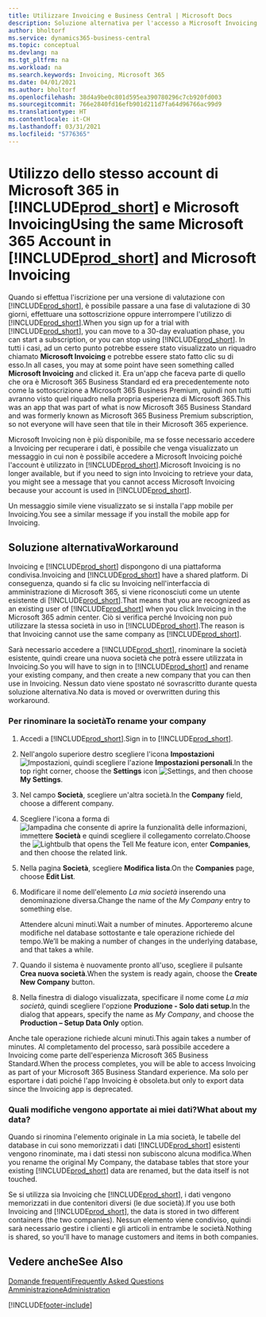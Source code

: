 ```yaml
---
title: Utilizzare Invoicing e Business Central | Microsoft Docs
description: Soluzione alternativa per l'accesso a Microsoft Invoicing dopo aver effettuato l'iscrizione a Dynamics 365 Business Central.
author: bholtorf
ms.service: dynamics365-business-central
ms.topic: conceptual
ms.devlang: na
ms.tgt_pltfrm: na
ms.workload: na
ms.search.keywords: Invoicing, Microsoft 365
ms.date: 04/01/2021
ms.author: bholtorf
ms.openlocfilehash: 38d4a9be0c801d595ea390780296c7cb920fd003
ms.sourcegitcommit: 766e2840fd16efb901d211d7fa64d96766ac99d9
ms.translationtype: HT
ms.contentlocale: it-CH
ms.lasthandoff: 03/31/2021
ms.locfileid: "5776365"
---
```

# <a name="using-the-same-microsoft-365-account-in-prod_short-and-microsoft-invoicing"></a><span data-ttu-id="2930f-103">Utilizzo dello stesso account di Microsoft 365 in [!INCLUDE[prod_short](includes/prod_long.md)] e Microsoft Invoicing</span><span class="sxs-lookup"><span data-stu-id="2930f-103">Using the same Microsoft 365 Account in [!INCLUDE[prod_short](includes/prod_long.md)] and Microsoft Invoicing</span></span>
<span data-ttu-id="2930f-104">Quando si effettua l'iscrizione per una versione di valutazione con [!INCLUDE[prod_short](includes/prod_short.md)], è possibile passare a una fase di valutazione di 30 giorni, effettuare una sottoscrizione oppure interrompere l'utilizzo di [!INCLUDE[prod_short](includes/prod_short.md)].</span><span class="sxs-lookup"><span data-stu-id="2930f-104">When you sign up for a trial with [!INCLUDE[prod_short](includes/prod_short.md)], you can move to a 30-day evaluation phase, you can start a subscription, or you can stop using [!INCLUDE[prod_short](includes/prod_short.md)].</span></span> <span data-ttu-id="2930f-105">In tutti i casi, ad un certo punto potrebbe essere stato visualizzato un riquadro chiamato **Microsoft Invoicing** e potrebbe essere stato fatto clic su di esso.</span><span class="sxs-lookup"><span data-stu-id="2930f-105">In all cases, you may at some point have seen something called **Microsoft Invoicing** and clicked it.</span></span> <span data-ttu-id="2930f-106">Era un'app che faceva parte di quello che ora è Microsoft 365 Business Standard ed era precedentemente noto come la sottoscrizione a Microsoft 365 Business Premium, quindi non tutti avranno visto quel riquadro nella propria esperienza di Microsoft 365.</span><span class="sxs-lookup"><span data-stu-id="2930f-106">This was an app that was part of what is now Microsoft 365 Business Standard and was formerly known as Microsoft 365 Business Premium subscription, so not everyone will have seen that tile in their Microsoft 365 experience.</span></span>  

<span data-ttu-id="2930f-107">Microsoft Invoicing non è più disponibile, ma se fosse necessario accedere a Invoicing per recuperare i dati, è possibile che venga visualizzato un messaggio in cui non è possibile accedere a Microsoft Invoicing poiché l'account è utilizzato in [!INCLUDE[prod_short](includes/prod_short.md)].</span><span class="sxs-lookup"><span data-stu-id="2930f-107">Microsoft Invoicing is no longer available, but if you need to sign into Invoicing to retrieve your data, you might see a message that you cannot access Microsoft Invoicing because your account is used in [!INCLUDE[prod_short](includes/prod_short.md)].</span></span>  

<span data-ttu-id="2930f-108">Un messaggio simile viene visualizzato se si installa l'app mobile per Invoicing.</span><span class="sxs-lookup"><span data-stu-id="2930f-108">You see a similar message if you install the mobile app for Invoicing.</span></span>  

## <a name="workaround"></a><span data-ttu-id="2930f-109">Soluzione alternativa</span><span class="sxs-lookup"><span data-stu-id="2930f-109">Workaround</span></span>
<span data-ttu-id="2930f-110">Invoicing e [!INCLUDE[prod_short](includes/prod_short.md)] dispongono di una piattaforma condivisa.</span><span class="sxs-lookup"><span data-stu-id="2930f-110">Invoicing and [!INCLUDE[prod_short](includes/prod_short.md)] have a shared platform.</span></span> <span data-ttu-id="2930f-111">Di conseguenza, quando si fa clic su Invoicing nell'interfaccia di amministrazione di Microsoft 365, si viene riconosciuti come un utente esistente di [!INCLUDE[prod_short](includes/prod_short.md)].</span><span class="sxs-lookup"><span data-stu-id="2930f-111">That means that you are recognized as an existing user of [!INCLUDE[prod_short](includes/prod_short.md)] when you click Invoicing in the Microsoft 365 admin center.</span></span> <span data-ttu-id="2930f-112">Ciò si verifica perché Invoicing non può utilizzare la stessa società in uso in [!INCLUDE[prod_short](includes/prod_short.md)].</span><span class="sxs-lookup"><span data-stu-id="2930f-112">The reason is that Invoicing cannot use the same company as [!INCLUDE[prod_short](includes/prod_short.md)].</span></span>  

<span data-ttu-id="2930f-113">Sarà necessario accedere a [!INCLUDE[prod_short](includes/prod_short.md)], rinominare la società esistente, quindi creare una nuova società che potrà essere utilizzata in Invoicing.</span><span class="sxs-lookup"><span data-stu-id="2930f-113">So you will have to sign in to [!INCLUDE[prod_short](includes/prod_short.md)] and rename your existing company, and then create a new company that you can then use in Invoicing.</span></span> <span data-ttu-id="2930f-114">Nessun dato viene spostato né sovrascritto durante questa soluzione alternativa.</span><span class="sxs-lookup"><span data-stu-id="2930f-114">No data is moved or overwritten during this workaround.</span></span>

### <a name="to-rename-your-company"></a><span data-ttu-id="2930f-115">Per rinominare la società</span><span class="sxs-lookup"><span data-stu-id="2930f-115">To rename your company</span></span>
1. <span data-ttu-id="2930f-116">Accedi a [!INCLUDE[prod_short](includes/prod_short.md)].</span><span class="sxs-lookup"><span data-stu-id="2930f-116">Sign in to [!INCLUDE[prod_short](includes/prod_short.md)].</span></span>
2. <span data-ttu-id="2930f-117">Nell'angolo superiore destro scegliere l'icona **Impostazioni** ![Impostazioni](media/ui-experience/settings_icon_small.png "Icona Impostazioni per Gestione ruolo utente"), quindi scegliere l'azione **Impostazioni personali**.</span><span class="sxs-lookup"><span data-stu-id="2930f-117">In the top right corner, choose the **Settings** icon ![Settings](media/ui-experience/settings_icon_small.png "Settings icon for role center"), and then choose **My Settings**.</span></span>
3. <span data-ttu-id="2930f-118">Nel campo **Società**, scegliere un'altra società.</span><span class="sxs-lookup"><span data-stu-id="2930f-118">In the **Company** field, choose a different company.</span></span>
4. <span data-ttu-id="2930f-119">Scegliere l'icona a forma di ![lampadina che consente di aprire la funzionalità delle informazioni](media/ui-search/search_small.png "Informazioni sull'operazione che si desidera eseguire"), immettere **Società** e quindi scegliere il collegamento correlato.</span><span class="sxs-lookup"><span data-stu-id="2930f-119">Choose the ![Lightbulb that opens the Tell Me feature](media/ui-search/search_small.png "Tell me what you want to do") icon, enter **Companies**, and then choose the related link.</span></span>  
5. <span data-ttu-id="2930f-120">Nella pagina **Società**, scegliere **Modifica lista**.</span><span class="sxs-lookup"><span data-stu-id="2930f-120">On the **Companies** page, choose **Edit List**.</span></span>  
6. <span data-ttu-id="2930f-121">Modificare il nome dell'elemento *La mia società* inserendo una denominazione diversa.</span><span class="sxs-lookup"><span data-stu-id="2930f-121">Change the name of the *My Company* entry to something else.</span></span>  

    <span data-ttu-id="2930f-122">Attendere alcuni minuti.</span><span class="sxs-lookup"><span data-stu-id="2930f-122">Wait a number of minutes.</span></span> <span data-ttu-id="2930f-123">Apporteremo alcune modifiche nel database sottostante e tale operazione richiede del tempo.</span><span class="sxs-lookup"><span data-stu-id="2930f-123">We’ll be making a number of changes in the underlying database, and that takes a while.</span></span>
7.  <span data-ttu-id="2930f-124">Quando il sistema è nuovamente pronto all'uso, scegliere il pulsante **Crea nuova società**.</span><span class="sxs-lookup"><span data-stu-id="2930f-124">When the system is ready again, choose the **Create New Company** button.</span></span>  
8.  <span data-ttu-id="2930f-125">Nella finestra di dialogo visualizzata, specificare il nome come *La mia società*, quindi scegliere l'opzione **Produzione - Solo dati setup**.</span><span class="sxs-lookup"><span data-stu-id="2930f-125">In the dialog that appears, specify the name as *My Company*, and choose the **Production – Setup Data Only** option.</span></span>  

<span data-ttu-id="2930f-126">Anche tale operazione richiede alcuni minuti.</span><span class="sxs-lookup"><span data-stu-id="2930f-126">This again takes a number of minutes.</span></span> <span data-ttu-id="2930f-127">Al completamento del processo, sarà possibile accedere a Invoicing come parte dell'esperienza Microsoft 365 Business Standard.</span><span class="sxs-lookup"><span data-stu-id="2930f-127">When the process completes, you will be able to access Invoicing as part of your Microsoft 365 Business Standard experience.</span></span> <span data-ttu-id="2930f-128">Ma solo per esportare i dati poiché l'app Invoicing è obsoleta.</span><span class="sxs-lookup"><span data-stu-id="2930f-128">but only to export data since the Invoicing app is deprecated.</span></span>  

### <a name="what-about-my-data"></a><span data-ttu-id="2930f-129">Quali modifiche vengono apportate ai miei dati?</span><span class="sxs-lookup"><span data-stu-id="2930f-129">What about my data?</span></span>
<span data-ttu-id="2930f-130">Quando si rinomina l'elemento originale in La mia società, le tabelle del database in cui sono memorizzati i dati [!INCLUDE[prod_short](includes/prod_short.md)] esistenti vengono rinominate, ma i dati stessi non subiscono alcuna modifica.</span><span class="sxs-lookup"><span data-stu-id="2930f-130">When you rename the original My Company, the database tables that store your existing [!INCLUDE[prod_short](includes/prod_short.md)] data are renamed, but the data itself is not touched.</span></span>  

<span data-ttu-id="2930f-131">Se si utilizza sia Invoicing che [!INCLUDE[prod_short](includes/prod_short.md)], i dati vengono memorizzati in due contenitori diversi (le due società).</span><span class="sxs-lookup"><span data-stu-id="2930f-131">If you use both Invoicing and [!INCLUDE[prod_short](includes/prod_short.md)], the data is stored in two different containers (the two companies).</span></span> <span data-ttu-id="2930f-132">Nessun elemento viene condiviso, quindi sarà necessario gestire i clienti e gli articoli in entrambe le società.</span><span class="sxs-lookup"><span data-stu-id="2930f-132">Nothing is shared, so you'll have to manage customers and items in both companies.</span></span>  

## <a name="see-also"></a><span data-ttu-id="2930f-133">Vedere anche</span><span class="sxs-lookup"><span data-stu-id="2930f-133">See Also</span></span>
[<span data-ttu-id="2930f-134">Domande frequenti</span><span class="sxs-lookup"><span data-stu-id="2930f-134">Frequently Asked Questions</span></span>](across-faq.md)  
[<span data-ttu-id="2930f-135">Amministrazione</span><span class="sxs-lookup"><span data-stu-id="2930f-135">Administration</span></span>](admin-setup-and-administration.md)  


[!INCLUDE[footer-include](includes/footer-banner.md)]